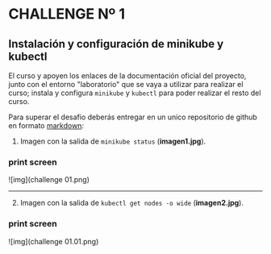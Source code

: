 # CHALLENGE Nº 1

## Instalación y configuración de minikube y kubectl

El curso y apoyen los enlaces de la documentación oficial del proyecto, junto con el entorno "laboratorio" que se vaya a utilizar para realizar el curso; 
instala y configura `minikube` y `kubectl` para poder realizar el resto del curso.

Para superar el desafio deberás entregar en un unico repositorio de github en formato [markdown](https://docs.github.com/es/get-started/writing-on-github/getting-started-with-writing-and-formatting-on-github/basic-writing-and-formatting-syntax):

1. Imagen con la salida de `minikube status` (**imagen1.jpg**).
### print screen
![img](challenge 01.png)

-----------------------------

2. Imagen con la salida de `kubectl get nodes -o wide` (**imagen2.jpg**).
### print screen
![img](challenge 01.01.png)
